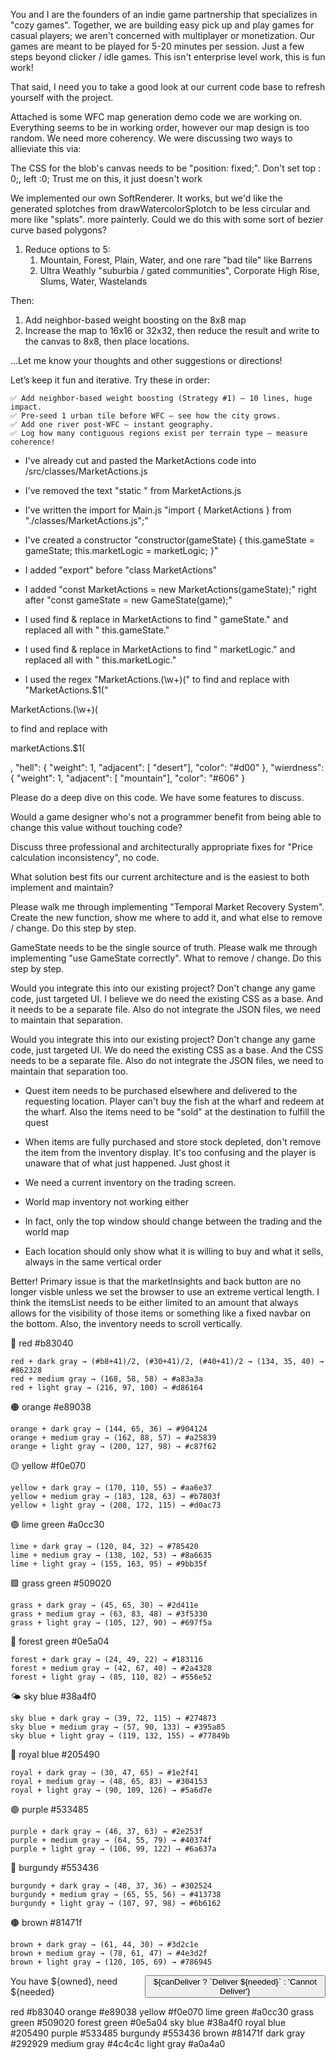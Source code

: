 You and I are the founders of an indie game partnership that specializes in "cozy games". Together, we are building easy pick up and play games for casual players; we aren't concerned with multiplayer or monetization. Our games are meant to be played for 5-20 minutes per session. Just a few steps beyond clicker / idle games. This isn't enterprise level work, this is fun work! 




That said, I need you to take a good look at our current code base to refresh yourself with the project.


Attached is some WFC map generation demo code we are working on. Everything seems to be in working order, however our map design is too random. We need more coherency. We were discussing two ways to allieviate this via:





The CSS for the blob's canvas needs to be "position: fixed;". Don't set top : 0;, left :0; Trust me on this, it just doesn't work 



We implemented our own SoftRenderer. It works, but we'd like the generated splotches from drawWatercolorSplotch to be less circular and more like "splats". more painterly. Could we do this with some sort of bezier curve based polygons?




1. Reduce options to 5:
   1.  Mountain, Forest, Plain, Water, and one rare "bad tile" like Barrens
   2.  Ultra Weathly "suburbia / gated communities", Corporate High Rise, Slums, Water, Wastelands
  

Then:

1. Add neighbor-based weight boosting on the 8x8 map
2. Increase the map to 16x16 or 32x32, then reduce the result and write to the canvas to 8x8, then place locations.



...Let me know your thoughts and other suggestions or directions!






Let’s keep it fun and iterative. Try these in order: 

    ✅ Add neighbor-based weight boosting (Strategy #1) — 10 lines, huge impact.
    ✅ Pre-seed 1 urban tile before WFC — see how the city grows.
    ✅ Add one river post-WFC — instant geography.
    ✅ Log how many contiguous regions exist per terrain type — measure coherence!
     


     




- I've already cut and pasted the MarketActions code into /src/classes/MarketActions.js
- I've removed the text "static " from MarketActions.js
- I've written the import for Main.js "import { MarketActions } from "./classes/MarketActions.js";"
- I've created a constructor "constructor(gameState) {
        this.gameState = gameState;
        this.marketLogic = marketLogic;
    }"
- I added "export" before "class MarketActions"
- I added "const MarketActions = new MarketActions(gameState);" right after "const gameState = new GameState(game);"
- I used find & replace in MarketActions to find " gameState." and replaced all with " this.gameState."
- I used find & replace in MarketActions to find " marketLogic." and replaced all with " this.marketLogic."


- I used the regex "MarketActions\.(\w+)\(" to find and replace with "MarketActions.$1("


MarketActions\.(\w+)\( 

to find and replace with 

marketActions.$1(

,
  "hell": {
    "weight": 1,
    "adjacent": [ "desert"],
    "color": "#d00"
  },
  "wierdness": {
    "weight": 1,
    "adjacent": [ "mountain"],
    "color": "#606"
  }



Please do a deep dive on this code. We have some features to discuss.



 Would a game designer who's not a programmer benefit from being able to change this value without touching code?







Discuss three professional and architecturally appropriate fixes for "Price calculation inconsistency", no code.



What solution best fits our current architecture and is the easiest to both implement and maintain?



Please walk me through implementing "Temporal Market Recovery System". Create the new function, show me where to add it, and what else to remove / change. Do this step by step.

GameState needs to be the single source of truth. Please walk me through implementing "use GameState correctly". What to remove / change. Do this step by step.



Would you integrate this into our existing project? Don't change any game code, just targeted UI. I believe we do need the existing CSS as a base. And it needs to be a separate file. Also do not integrate the JSON files, we need to maintain that separation.


Would you integrate this into our existing project? Don't change any game code, just targeted UI. We do need the existing CSS as a base. And the CSS needs to be a separate file. Also do not integrate the JSON files, we need to maintain that separation too.



- Quest item needs to be purchased elsewhere and delivered to the requesting location. Player can't buy the fish at the wharf and redeem at the wharf. Also the items need to be "sold" at the destination to fulfill the quest
- When items are fully purchased and store stock depleted, don't remove the item from the inventory display. It's too confusing and the player is unaware that of what just happened. Just ghost it
- We need a current inventory on the trading screen.
- World map inventory not working either 



- In fact, only the top window should change between the trading and the world map
  


- Each location should only show what it is willing to buy and what it sells, always in the same vertical order





Better! Primary issue is that the marketInsights and back button are no longer visble unless we set the browser to use an extreme vertical length. I think the itemsList needs to be either limited to an amount that always allows for the visibility of those items or something like a fixed navbar on the bottom. Also, the inventory needs to scroll vertically.





















🔴 red #b83040 

    red + dark gray → (#b8+41)/2, (#30+41)/2, (#40+41)/2 → (134, 35, 40) → #862328
    red + medium gray → (168, 58, 58) → #a83a3a
    red + light gray → (216, 97, 100) → #d86164
     

🟠 orange #e89038 

    orange + dark gray → (144, 65, 36) → #904124
    orange + medium gray → (162, 88, 57) → #a25839
    orange + light gray → (200, 127, 98) → #c87f62
     

🟡 yellow #f0e070 

    yellow + dark gray → (170, 110, 55) → #aa6e37
    yellow + medium gray → (183, 128, 63) → #b7803f
    yellow + light gray → (208, 172, 115) → #d0ac73
     

🟢 lime green #a0cc30 

    lime + dark gray → (120, 84, 32) → #785420
    lime + medium gray → (138, 102, 53) → #8a6635
    lime + light gray → (155, 163, 95) → #9bb35f
     

🟩 grass green #509020 

    grass + dark gray → (45, 65, 30) → #2d411e
    grass + medium gray → (63, 83, 48) → #3f5330
    grass + light gray → (105, 127, 90) → #697f5a
     

🌲 forest green #0e5a04 

    forest + dark gray → (24, 49, 22) → #183116
    forest + medium gray → (42, 67, 40) → #2a4328
    forest + light gray → (85, 110, 82) → #556e52
     

🌤️ sky blue #38a4f0 

    sky blue + dark gray → (39, 72, 115) → #274873
    sky blue + medium gray → (57, 90, 133) → #395a85
    sky blue + light gray → (119, 132, 155) → #77849b
     

🔵 royal blue #205490 

    royal + dark gray → (30, 47, 65) → #1e2f41
    royal + medium gray → (48, 65, 83) → #304153
    royal + light gray → (90, 109, 126) → #5a6d7e
     

🟣 purple #533485 

    purple + dark gray → (46, 37, 63) → #2e253f
    purple + medium gray → (64, 55, 79) → #40374f
    purple + light gray → (106, 99, 122) → #6a637a
     

🍷 burgundy #553436 

    burgundy + dark gray → (48, 37, 36) → #302524
    burgundy + medium gray → (65, 55, 56) → #413738
    burgundy + light gray → (107, 97, 98) → #6b6162
     

🟤 brown #81471f 

    brown + dark gray → (61, 44, 30) → #3d2c1e
    brown + medium gray → (78, 61, 47) → #4e3d2f
    brown + light gray → (120, 105, 69) → #786945
     















<div style="display: flex; justify-content: space-between; align-items: center; margin-top: 8px;">
            <span>You have ${owned}, need ${needed}</span>
            <button class="btn btn-quest" onclick="deliverQuest()" ${canDeliver ? '' : 'disabled'}>
                ${canDeliver ? `Deliver ${needed}` : 'Cannot Deliver'}
            </button>
        </div>




red #b83040
orange #e89038
yellow #f0e070
lime green #a0cc30
grass green #509020
forest green #0e5a04
sky blue #38a4f0
royal blue #205490
purple #533485
burgundy #553436
brown #81471f
dark gray #292929
medium gray #4c4c4c
light gray #a0a4a0
